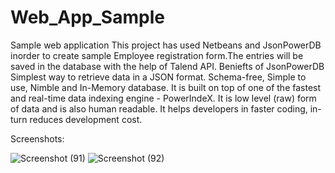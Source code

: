 # Web_App_Sample
Sample web application
This project has used Netbeans and JsonPowerDB inorder to create sample Employee registration form.The entries will be saved in the database with the help of Talend API.
Beniefts of JsonPowerDB
         Simplest way to retrieve data in a JSON format.
         Schema-free, Simple to use, Nimble and In-Memory database.
         It is built on top of one of the fastest and real-time data indexing engine - PowerIndeX.
         It is low level (raw) form of data and is also human readable.
         It helps developers in faster coding, in-turn reduces development cost.


Screenshots:
    
 ![Screenshot (91)](https://user-images.githubusercontent.com/97938750/203595640-dee8227a-89c7-4d68-915c-8c4995f5bba5.png)
![Screenshot (92)](https://user-images.githubusercontent.com/97938750/203595708-ae0febbf-07ad-4e0f-b746-a89ebab05f74.png)
